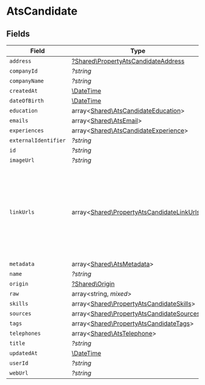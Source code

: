 # AtsCandidate


## Fields

| Field                                                                                                                | Type                                                                                                                 | Required                                                                                                             | Description                                                                                                          |
| -------------------------------------------------------------------------------------------------------------------- | -------------------------------------------------------------------------------------------------------------------- | -------------------------------------------------------------------------------------------------------------------- | -------------------------------------------------------------------------------------------------------------------- |
| `address`                                                                                                            | [?Shared\PropertyAtsCandidateAddress](../../Models/Shared/PropertyAtsCandidateAddress.md)                            | :heavy_minus_sign:                                                                                                   | N/A                                                                                                                  |
| `companyId`                                                                                                          | *?string*                                                                                                            | :heavy_minus_sign:                                                                                                   | N/A                                                                                                                  |
| `companyName`                                                                                                        | *?string*                                                                                                            | :heavy_minus_sign:                                                                                                   | N/A                                                                                                                  |
| `createdAt`                                                                                                          | [\DateTime](https://www.php.net/manual/en/class.datetime.php)                                                        | :heavy_minus_sign:                                                                                                   | N/A                                                                                                                  |
| `dateOfBirth`                                                                                                        | [\DateTime](https://www.php.net/manual/en/class.datetime.php)                                                        | :heavy_minus_sign:                                                                                                   | N/A                                                                                                                  |
| `education`                                                                                                          | array<[Shared\AtsCandidateEducation](../../Models/Shared/AtsCandidateEducation.md)>                                  | :heavy_minus_sign:                                                                                                   | N/A                                                                                                                  |
| `emails`                                                                                                             | array<[Shared\AtsEmail](../../Models/Shared/AtsEmail.md)>                                                            | :heavy_minus_sign:                                                                                                   | N/A                                                                                                                  |
| `experiences`                                                                                                        | array<[Shared\AtsCandidateExperience](../../Models/Shared/AtsCandidateExperience.md)>                                | :heavy_minus_sign:                                                                                                   | N/A                                                                                                                  |
| `externalIdentifier`                                                                                                 | *?string*                                                                                                            | :heavy_minus_sign:                                                                                                   | N/A                                                                                                                  |
| `id`                                                                                                                 | *?string*                                                                                                            | :heavy_minus_sign:                                                                                                   | N/A                                                                                                                  |
| `imageUrl`                                                                                                           | *?string*                                                                                                            | :heavy_minus_sign:                                                                                                   | N/A                                                                                                                  |
| `linkUrls`                                                                                                           | array<[Shared\PropertyAtsCandidateLinkUrls](../../Models/Shared/PropertyAtsCandidateLinkUrls.md)>                    | :heavy_minus_sign:                                                                                                   | URLs for web pages containing additional material about the candidate (LinkedIn, other social media, articles, etc.) |
| `metadata`                                                                                                           | array<[Shared\AtsMetadata](../../Models/Shared/AtsMetadata.md)>                                                      | :heavy_minus_sign:                                                                                                   | N/A                                                                                                                  |
| `name`                                                                                                               | *?string*                                                                                                            | :heavy_minus_sign:                                                                                                   | N/A                                                                                                                  |
| `origin`                                                                                                             | [?Shared\Origin](../../Models/Shared/Origin.md)                                                                      | :heavy_minus_sign:                                                                                                   | N/A                                                                                                                  |
| `raw`                                                                                                                | array<string, *mixed*>                                                                                               | :heavy_minus_sign:                                                                                                   | N/A                                                                                                                  |
| `skills`                                                                                                             | array<[Shared\PropertyAtsCandidateSkills](../../Models/Shared/PropertyAtsCandidateSkills.md)>                        | :heavy_minus_sign:                                                                                                   | N/A                                                                                                                  |
| `sources`                                                                                                            | array<[Shared\PropertyAtsCandidateSources](../../Models/Shared/PropertyAtsCandidateSources.md)>                      | :heavy_minus_sign:                                                                                                   | N/A                                                                                                                  |
| `tags`                                                                                                               | array<[Shared\PropertyAtsCandidateTags](../../Models/Shared/PropertyAtsCandidateTags.md)>                            | :heavy_minus_sign:                                                                                                   | N/A                                                                                                                  |
| `telephones`                                                                                                         | array<[Shared\AtsTelephone](../../Models/Shared/AtsTelephone.md)>                                                    | :heavy_minus_sign:                                                                                                   | N/A                                                                                                                  |
| `title`                                                                                                              | *?string*                                                                                                            | :heavy_minus_sign:                                                                                                   | N/A                                                                                                                  |
| `updatedAt`                                                                                                          | [\DateTime](https://www.php.net/manual/en/class.datetime.php)                                                        | :heavy_minus_sign:                                                                                                   | N/A                                                                                                                  |
| `userId`                                                                                                             | *?string*                                                                                                            | :heavy_minus_sign:                                                                                                   | N/A                                                                                                                  |
| `webUrl`                                                                                                             | *?string*                                                                                                            | :heavy_minus_sign:                                                                                                   | N/A                                                                                                                  |